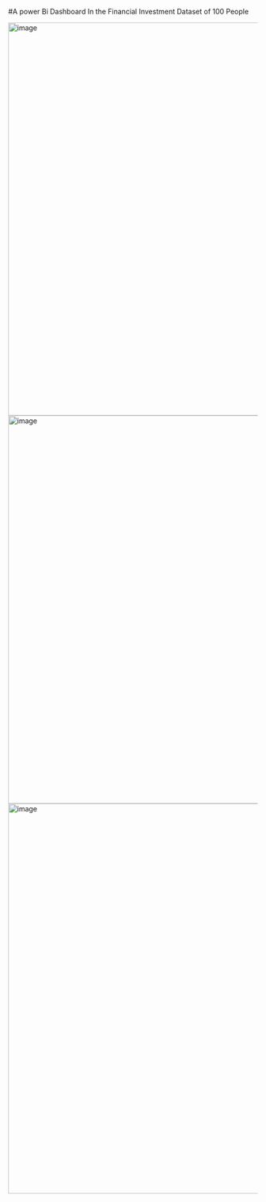 #A power Bi Dashboard In the Financial Investment Dataset of 100 People


<img width="1427" height="792" alt="image" src="https://github.com/user-attachments/assets/9acd517d-32a3-41f6-a83d-b9d157f3e747" />

<img width="1453" height="782" alt="image" src="https://github.com/user-attachments/assets/991fc3be-c4d6-47a6-8c52-c9ad1a56d4f4" />

<img width="1422" height="786" alt="image" src="https://github.com/user-attachments/assets/90fc9ce8-8318-4894-ba81-acb999690ba1" />



